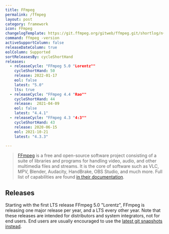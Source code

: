 ```yaml
---
title: FFmpeg
permalink: /ffmpeg
layout: post
category: framework
icon: FFmpeg
changelogTemplate: https://git.ffmpeg.org/gitweb/ffmpeg.git/shortlog/n{{"__LATEST__"}}
command: ffmpeg -version
activeSupportColumn: false
releaseDateColumn: true
eolColumn: Supported
sortReleasesBy: cycleShortHand
releases:
  - releaseCycle: "FFmpeg 5.0 "Lorentz""
    cycleShortHand: 50
    release: 2022-01-17
    eol: false
    latest: "5.0"
    lts: true
  - releaseCycle: "FFmpeg 4.4 "Rao""
    cycleShortHand: 44
    release:  2021-04-09
    eol: false
    latest: "4.4.1"
  - releaseCycle: "FFmpeg 4.3 "4:3""
    cycleShortHand: 43
    release: 2020-06-15
    eol: 2021-10-21
    latest: "4.3.3"
    
---
```


> [FFmpeg](https://ffmpeg.org/) is a free and open-source software project consisting of a suite of libraries and programs for handling video, audio, and other multimedia files and streams. It is the core of software such as VLC, MPV, Blender, Audacity, HandBrake, OBS Studio, and much more. Full list of capabilities are found [in their documentation](https://ffmpeg.org/ffmpeg.html).


## Releases

Starting with the first LTS release FFmpeg 5.0 "Lorentz", FFmpeg is releasing one major release per year, and a LTS every other year.  Note that these releases are intended for distributors and system integrators, not for end users. End users are usually encouraged to use the [latest git snapshots instead](https://ffmpeg.org/download.html). 
